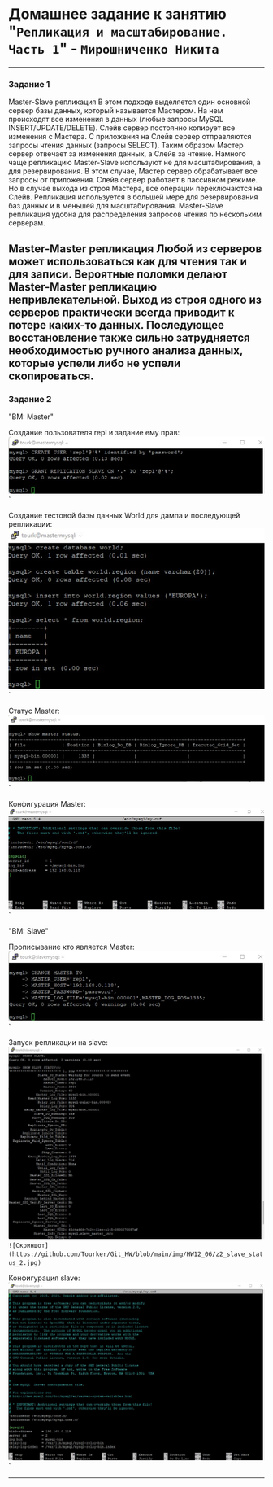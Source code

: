 # Домашнее задание к занятию "`Репликация и масштабирование. Часть 1`" - `Мирошниченко Никита`
---

### Задание 1

Master-Slave репликация
В этом подходе выделяется один основной сервер базы данных, который называется Мастером. На нем происходят все изменения в данных (любые запросы MySQL INSERT/UPDATE/DELETE). Слейв сервер постоянно копирует все изменения с Мастера. С приложения на Слейв сервер отправляются запросы чтения данных (запросы SELECT). Таким образом Мастер сервер отвечает за изменения данных, а Слейв за чтение. 
Намного чаще репликацию Master-Slave используют не для масштабирования, а для резервирования. В этом случае, Мастер сервер обрабатывает все запросы от приложения. Слейв сервер работает в пассивном режиме. Но в случае выхода из строя Мастера, все операции переключаются на Слейв. Репликация используется в большей мере для резервирования баз данных и в меньшей для масштабирования. Master-Slave репликация удобна для распределения запросов чтения по нескольким серверам.


Master-Master репликация
Любой из серверов может использоваться как для чтения так и для записи. Вероятные поломки делают Master-Master репликацию непривлекательной. Выход из строя одного из серверов практически всегда приводит к потере каких-то данных. Последующее восстановление также сильно затрудняется необходимостью ручного анализа данных, которые успели либо не успели скопироваться.
---

### Задание 2

"ВМ: Master"

Создание пользователя repl и задание ему прав:
![Скриншот](https://github.com/Tourker/Git_HW/blob/main/img/HW12_06/z2_master_user_repl.jpg)`

Создание тестовой базы данных World для дампа и последующей репликации:
![Скриншот](https://github.com/Tourker/Git_HW/blob/main/img/HW12_06/z2_master_db_world.jpg)`

Статус Master:
![Скриншот](https://github.com/Tourker/Git_HW/blob/main/img/HW12_06/z2_master_show_status.jpg)`

Конфигурация Master:
![Скриншот](https://github.com/Tourker/Git_HW/blob/main/img/HW12_06/z2_cfg_master.jpg)`

"ВМ: Slave"

Прописывание кто является Master:
![Скриншот](https://github.com/Tourker/Git_HW/blob/main/img/HW12_06/z2_slave_change_master.jpg)`

Запуск репликации на slave:
![Скриншот](https://github.com/Tourker/Git_HW/blob/main/img/HW12_06/z2_slave_start_and_status.jpg)`
![Скриншот](https://github.com/Tourker/Git_HW/blob/main/img/HW12_06/z2_slave_status_2.jpg)`

Конфигурация slave:
![Скриншот](https://github.com/Tourker/Git_HW/blob/main/img/HW12_06/z2_cfg_slave.jpg)`

---